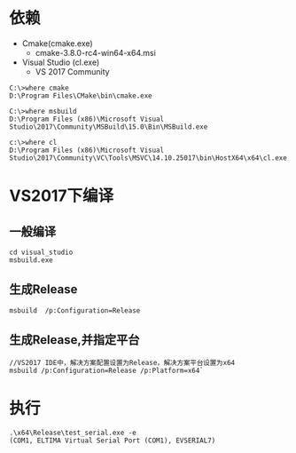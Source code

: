 # 依赖

- Cmake(cmake.exe)
  - cmake-3.8.0-rc4-win64-x64.msi
- Visual Studio (cl.exe)
   - VS 2017 Community

```
C:\>where cmake
D:\Program Files\CMake\bin\cmake.exe

C:\>where msbuild
D:\Program Files (x86)\Microsoft Visual Studio\2017\Community\MSBuild\15.0\Bin\MSBuild.exe

c:\>where cl
D:\Program Files (x86)\Microsoft Visual Studio\2017\Community\VC\Tools\MSVC\14.10.25017\bin\HostX64\x64\cl.exe
```

# VS2017下编译

## 一般编译
```
cd visual_studio
msbuild.exe
```

## 生成Release
```
msbuild  /p:Configuration=Release
```
## 生成Release,并指定平台
```
//VS2017 IDE中，解决方案配置设置为Release，解决方案平台设置为x64
msbuild /p:Configuration=Release /p:Platform=x64`
```

# 执行
```
.\x64\Release\test_serial.exe -e
(COM1, ELTIMA Virtual Serial Port (COM1), EVSERIAL7)
```
